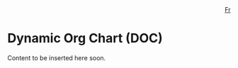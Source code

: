 <div style="text-align: right;">
    <a href="https://dsd-esdc-edsc.github.io/dynamic-org-chart/index.fr.html">Fr</a>
</div>

# Dynamic Org Chart (DOC)

Content to be inserted here soon.